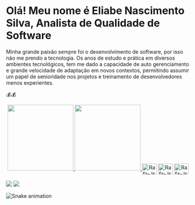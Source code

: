 # Olá! Meu nome é Eliabe Nascimento Silva, Analista de Qualidade de Software

Minha grande paixão sempre foi o desenvolvimento de software,
por isso não me prendo a tecnologia. Os anos de estudo e
prática em diversos ambientes tecnológicos, tem me dado a
capacidade de auto gerenciamento e grande velocidade de
adaptação em novos contextos, permitindo assumir um papel de
senioridade nos projetos e treinamento de desenvolvedores
menos experientes.

💰💰

<div align="center">
  <a href="https://github.com/EiabeSilva">
  
  <img height="180em" src="https://github-readme-stats.vercel.app/api?username=EiabeSilva&show_icons=true&theme=dracula&include_all_commits=true&count_private=true"/>

  <img height="180em" src="https://github-readme-stats.vercel.app/api/top-langs/?username=EiabeSilva&layout=compact&langs_count=7&theme=dracula"/>
</a>
  <img align="center" alt="Rafa-Js" height="30" width="40" src="https://img.shields.io/badge/Java-ED8B00?style=for-the-badge&logo=java&logoColor=white">

  <img align="center" alt="Rafa-Js" height="30" width="40" src="https://algol.dev/wp-content/uploads/2020/10/logo-eclipse.png">

  <img align="center" alt="Rafa-Js" height="30" width="40" src="https://automationpanda.files.wordpress.com/2017/10/cucumber.png?w=1200">
  </div>

<div>
<br>
  <a href = "mailto:contatoEiabeSilva@gmail.com"><img src="https://img.shields.io/badge/-Gmail-%23333?style=for-the-badge&logo=gmail&logoColor=white" target="_blank"></a>
  <a href="https://www.linkedin.com/in/eliabe-nascimento-silva-08093779/" target="_blank"><img src="https://img.shields.io/badge/-LinkedIn-%230077B5?style=for-the-badge&logo=linkedin&logoColor=white" target="_blank"></a>

  ![Snake animation](https://github.com/EiabeSilva/EiabeSilva/blob/output/github-contribution-grid-snake.svg)

</div>
